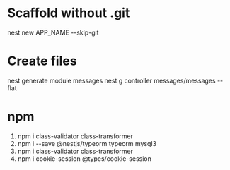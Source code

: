 # Scaffold without .git

nest new APP_NAME --skip-git

# Create files

nest generate module messages
nest g controller messages/messages --flat

# npm

1. npm i class-validator class-transformer
2. npm i --save @nestjs/typeorm typeorm mysql3
3. npm i class-validator class-transformer
4. npm i cookie-session @types/cookie-session
